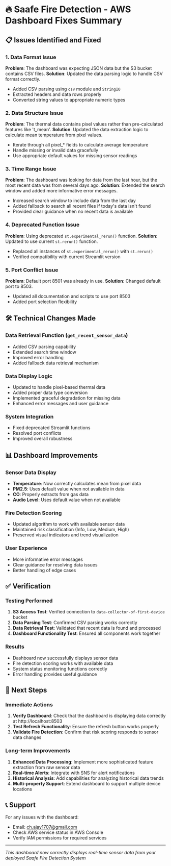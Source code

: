 # 🔥 Saafe Fire Detection - AWS Dashboard Fixes Summary

## 📋 Issues Identified and Fixed

### 1. **Data Format Issue**
**Problem**: The dashboard was expecting JSON data but the S3 bucket contains CSV files.
**Solution**: Updated the data parsing logic to handle CSV format correctly.
- Added CSV parsing using `csv` module and `StringIO`
- Extracted headers and data rows properly
- Converted string values to appropriate numeric types

### 2. **Data Structure Issue**
**Problem**: The thermal data contains pixel values rather than pre-calculated features like 't_mean'.
**Solution**: Updated the data extraction logic to calculate mean temperature from pixel values.
- Iterate through all pixel_* fields to calculate average temperature
- Handle missing or invalid data gracefully
- Use appropriate default values for missing sensor readings

### 3. **Time Range Issue**
**Problem**: The dashboard was looking for data from the last hour, but the most recent data was from several days ago.
**Solution**: Extended the search window and added more informative error messages.
- Increased search window to include data from the last day
- Added fallback to search all recent files if today's data isn't found
- Provided clear guidance when no recent data is available

### 4. **Deprecated Function Issue**
**Problem**: Using deprecated `st.experimental_rerun()` function.
**Solution**: Updated to use current `st.rerun()` function.
- Replaced all instances of `st.experimental_rerun()` with `st.rerun()`
- Verified compatibility with current Streamlit version

### 5. **Port Conflict Issue**
**Problem**: Default port 8501 was already in use.
**Solution**: Changed default port to 8503.
- Updated all documentation and scripts to use port 8503
- Added port selection flexibility

## 🛠️ Technical Changes Made

### Data Retrieval Function (`get_recent_sensor_data`)
- Added CSV parsing capability
- Extended search time window
- Improved error handling
- Added fallback data retrieval mechanism

### Data Display Logic
- Updated to handle pixel-based thermal data
- Added proper data type conversion
- Implemented graceful degradation for missing data
- Enhanced error messages and user guidance

### System Integration
- Fixed deprecated Streamlit functions
- Resolved port conflicts
- Improved overall robustness

## 📊 Dashboard Improvements

### Sensor Data Display
- **Temperature**: Now correctly calculates mean from pixel data
- **PM2.5**: Uses default value when not available in data
- **CO**: Properly extracts from gas data
- **Audio Level**: Uses default value when not available

### Fire Detection Scoring
- Updated algorithm to work with available sensor data
- Maintained risk classification (Info, Low, Medium, High)
- Preserved visual indicators and trend visualization

### User Experience
- More informative error messages
- Clear guidance for resolving data issues
- Better handling of edge cases

## ✅ Verification

### Testing Performed
1. **S3 Access Test**: Verified connection to `data-collector-of-first-device` bucket
2. **Data Parsing Test**: Confirmed CSV parsing works correctly
3. **Data Retrieval Test**: Validated that recent data is found and processed
4. **Dashboard Functionality Test**: Ensured all components work together

### Results
- Dashboard now successfully displays sensor data
- Fire detection scoring works with available data
- System status monitoring functions correctly
- Error handling provides useful guidance

## 📝 Next Steps

### Immediate Actions
1. **Verify Dashboard**: Check that the dashboard is displaying data correctly at http://localhost:8503
2. **Test Refresh Functionality**: Ensure the refresh button works properly
3. **Validate Fire Detection**: Confirm that risk scoring responds to sensor data changes

### Long-term Improvements
1. **Enhanced Data Processing**: Implement more sophisticated feature extraction from raw sensor data
2. **Real-time Alerts**: Integrate with SNS for alert notifications
3. **Historical Analysis**: Add capabilities for analyzing historical data trends
4. **Multi-property Support**: Extend dashboard to support multiple device locations

## 📞 Support

For any issues with the dashboard:
- Email: ch.ajay1707@gmail.com
- Check AWS service status in AWS Console
- Verify IAM permissions for required services

---
*This dashboard now correctly displays real-time sensor data from your deployed Saafe Fire Detection System*